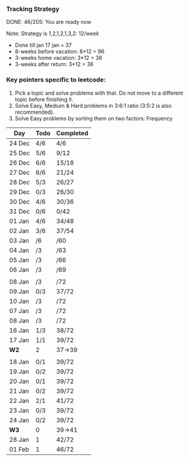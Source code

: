 ### Tracking Strategy
DONE: 46/205: You are ready now 

Note: Strategy is 1,2,1,2,1,3,2: 12/week

* Done till jan 17 jan = 37
* 8-weeks before vacation: 8*12 = 96
* 3-weeks home vacation: 3*12 = 36
* 3-weeks after return: 3*12 = 36 

### Key pointers specific to leetcode: 
1. Pick a topic and solve problems with that. Do not move to a different topic before finishing it. 
2. Solve Easy, Medium & Hard problems in 3:6:1 ratio (3:5:2 is also recommended). 
3. Solve Easy problems by sorting them on two factors: Frequency

| Day | Todo | Completed
--- | --- | ---
24 Dec | 4/6 | 4/6
25 Dec | 5/6 | 9/12
26 Dec | 6/6 | 15/18
27 Dec | 6/6 | 21/24
28 Dec | 5/3 | 26/27
29 Dec | 0/3 | 26/30
30 Dec | 4/6 | 30/36
31 Dec | 0/6 | 0/42
01 Jan | 4/6 | 34/48
02 Jan | 3/6 | 37/54
03 Jan |  /6 |  /60
04 Jan |  /3 |  /63
05 Jan |  /3 |  /66
06 Jan |  /3 |  /69
 |  | 
08 Jan |  /3 |  /72
09 Jan | 0/3 | 37/72
10 Jan |  /3 |  /72
07 Jan |  /3 |  /72
08 Jan |  /3 |  /72
16 Jan | 1/3 | 38/72
17 Jan | 1/1 | 39/72
**W2** | 2 | 37->39 
 |  | 
18 Jan | 0/1 | 39/72
19 Jan | 0/2 | 39/72
20 Jan | 0/1 | 39/72
21 Jan | 0/2 | 39/72
22 Jan | 2/1 | 41/72
23 Jan | 0/3 | 39/72
24 Jan | 0/2 | 39/72
**W3** | 0 | 39->41 
28 Jan | 1 | 42/72
01 Feb | 1 | 46/72
